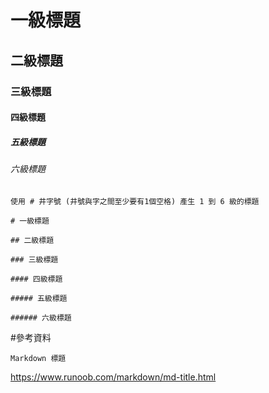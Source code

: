 # 一級標題

## 二級標題

### 三級標題

#### 四級標題

##### 五級標題

###### 六級標題
 
```
使用 # 井字號 (井號與字之間至少要有1個空格) 產生 1 到 6 級的標題

# 一級標題

## 二級標題

### 三級標題

#### 四級標題

##### 五級標題

###### 六級標題
```

#參考資料
```
Markdown 標題
```
<https://www.runoob.com/markdown/md-title.html>
